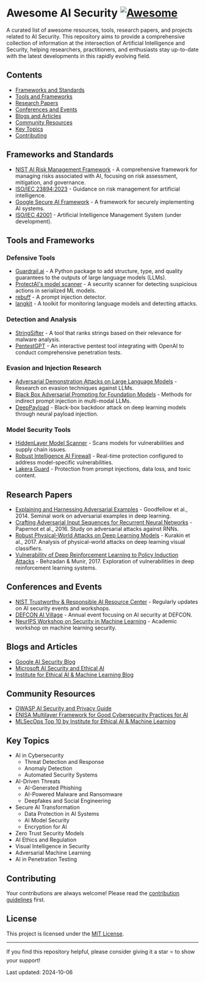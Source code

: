 # Awesome AI Security [![Awesome](https://awesome.re/badge.svg)](https://awesome.re)

A curated list of awesome resources, tools, research papers, and projects related to AI Security. This repository aims to provide a comprehensive collection of information at the intersection of Artificial Intelligence and Security, helping researchers, practitioners, and enthusiasts stay up-to-date with the latest developments in this rapidly evolving field.

## Contents
- [Frameworks and Standards](#frameworks-and-standards)
- [Tools and Frameworks](#tools-and-frameworks)
- [Research Papers](#research-papers)
- [Conferences and Events](#conferences-and-events)
- [Blogs and Articles](#blogs-and-articles)
- [Community Resources](#community-resources)
- [Key Topics](#key-topics)
- [Contributing](#contributing)

## Frameworks and Standards
- [NIST AI Risk Management Framework](https://www.nist.gov/itl/ai-risk-management-framework) - A comprehensive framework for managing risks associated with AI, focusing on risk assessment, mitigation, and governance.
- [ISO/IEC 23894:2023](https://www.iso.org/standard/77304.html) - Guidance on risk management for artificial intelligence.
- [Google Secure AI Framework](https://cloud.google.com/blog/products/identity-security/introducing-google-cloud-secure-ai-framework) - A framework for securely implementing AI systems.
- [ISO/IEC 42001](https://www.iso.org/standard/84560.html) - Artificial Intelligence Management System (under development).

## Tools and Frameworks

### Defensive Tools
- [Guardrail.ai](https://github.com/ShreyaR/guardrail.ai) - A Python package to add structure, type, and quality guarantees to the outputs of large language models (LLMs).
- [ProtectAI's model scanner](https://github.com/protectai/model-scanner) - A security scanner for detecting suspicious actions in serialized ML models.
- [rebuff](https://github.com/woop/rebuff) - A prompt injection detector.
- [langkit](https://github.com/whylabs/langkit) - A toolkit for monitoring language models and detecting attacks.

### Detection and Analysis
- [StringSifter](https://github.com/fireeye/stringsifter) - A tool that ranks strings based on their relevance for malware analysis.
- [PentestGPT](https://github.com/GreyDGL/PentestGPT) - An interactive pentest tool integrating with OpenAI to conduct comprehensive penetration tests.

### Evasion and Injection Research
- [Adversarial Demonstration Attacks on Large Language Models](https://arxiv.org/abs/2305.14950) - Research on evasion techniques against LLMs.
- [Black Box Adversarial Prompting for Foundation Models](https://arxiv.org/abs/2302.04237) - Methods for indirect prompt injection in multi-modal LLMs.
- [DeepPayload](https://github.com/jinghangli98/DeepPayload) - Black-box backdoor attack on deep learning models through neural payload injection.

### Model Security Tools
- [HiddenLayer Model Scanner](https://hiddenlayer.com/solutions/model-scanner/) - Scans models for vulnerabilities and supply chain issues.
- [Robust Intelligence AI Firewall](https://www.robustintelligence.com/product-aifire) - Real-time protection configured to address model-specific vulnerabilities.
- [Lakera Guard](https://www.lakera.ai/) - Protection from prompt injections, data loss, and toxic content.

## Research Papers
- [Explaining and Harnessing Adversarial Examples](https://arxiv.org/abs/1412.6572) - Goodfellow et al., 2014. Seminal work on adversarial examples in deep learning.
- [Crafting Adversarial Input Sequences for Recurrent Neural Networks](https://arxiv.org/abs/1604.08275) - Papernot et al., 2016. Study on adversarial attacks against RNNs.
- [Robust Physical-World Attacks on Deep Learning Models](https://arxiv.org/abs/1707.08945) - Kurakin et al., 2017. Analysis of physical-world attacks on deep learning visual classifiers.
- [Vulnerability of Deep Reinforcement Learning to Policy Induction Attacks](https://arxiv.org/abs/1701.04143) - Behzadan & Munir, 2017. Exploration of vulnerabilities in deep reinforcement learning systems.

## Conferences and Events
- [NIST Trustworthy & Responsible AI Resource Center](https://www.nist.gov/topics/artificial-intelligence/ai-risk-management-framework) - Regularly updates on AI security events and workshops.
- [DEFCON AI Village](https://aivillage.org/) - Annual event focusing on AI security at DEFCON.
- [NeurIPS Workshop on Security in Machine Learning](https://secml-workshop.github.io/) - Academic workshop on machine learning security.

## Blogs and Articles
- [Google AI Security Blog](https://security.googleblog.com/search/label/AI%20security)
- [Microsoft AI Security and Ethical AI](https://www.microsoft.com/en-us/ai/responsible-ai)
- [Institute for Ethical AI & Machine Learning Blog](https://ethical.institute/blog.html)

## Community Resources
- [OWASP AI Security and Privacy Guide](https://owasp.org/www-project-ai-security-and-privacy-guide/)
- [ENISA Multilayer Framework for Good Cybersecurity Practices for AI](https://www.enisa.europa.eu/publications/multilayer-framework-for-good-cybersecurity-practices-for-ai)
- [MLSecOps Top 10 by Institute for Ethical AI & Machine Learning](https://ethical.institute/mlsecops.html)

## Key Topics
- AI in Cybersecurity
  - Threat Detection and Response
  - Anomaly Detection
  - Automated Security Systems
- AI-Driven Threats
  - AI-Generated Phishing
  - AI-Powered Malware and Ransomware
  - Deepfakes and Social Engineering
- Secure AI Transformation
  - Data Protection in AI Systems
  - AI Model Security
  - Encryption for AI
- Zero Trust Security Models
- AI Ethics and Regulation
- Visual Intelligence in Security
- Adversarial Machine Learning
- AI in Penetration Testing

## Contributing
Your contributions are always welcome! Please read the [contribution guidelines](CONTRIBUTING.md) first.

## License
This project is licensed under the [MIT License](LICENSE).

---

If you find this repository helpful, please consider giving it a star ⭐️ to show your support!

Last updated: 2024-10-06
